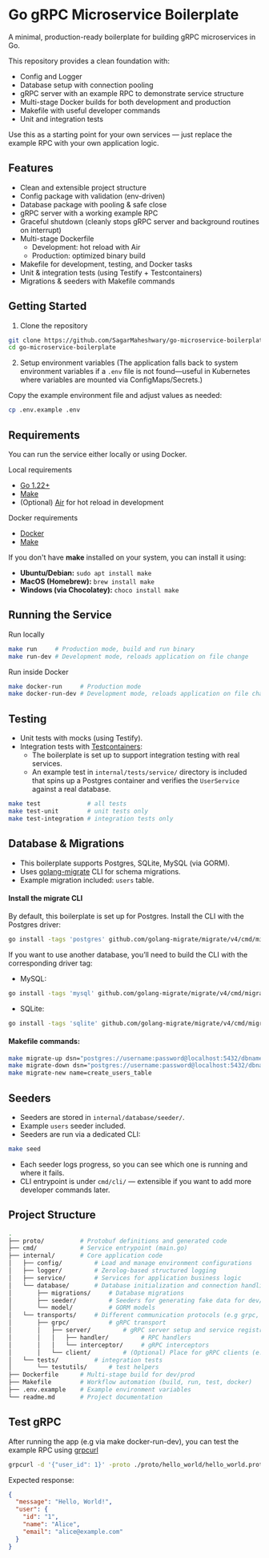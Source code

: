 # Go gRPC Microservice Boilerplate

A minimal, production-ready boilerplate for building gRPC microservices in Go.

This repository provides a clean foundation with:

- Config and Logger
- Database setup with connection pooling
- gRPC server with an example RPC to demonstrate service structure
- Multi-stage Docker builds for both development and production
- Makefile with useful developer commands
- Unit and integration tests

Use this as a starting point for your own services — just replace the example RPC with your own application logic.

## Features

- Clean and extensible project structure
- Config package with validation (env-driven)
- Database package with pooling & safe close
- gRPC server with a working example RPC
- Graceful shutdown (cleanly stops gRPC server and background routines on interrupt)
- Multi-stage Dockerfile
  - Development: hot reload with Air
  - Production: optimized binary build
- Makefile for development, testing, and Docker tasks
- Unit & integration tests (using Testify + Testcontainers)
- Migrations & seeders with Makefile commands

## Getting Started

1. Clone the repository

```bash
git clone https://github.com/SagarMaheshwary/go-microservice-boilerplate.git
cd go-microservice-boilerplate
```

2. Setup environment variables (The application falls back to system environment variables if a `.env` file is not found—useful in Kubernetes where variables are mounted via ConfigMaps/Secrets.)

Copy the example environment file and adjust values as needed:

```bash
cp .env.example .env
```

## Requirements

You can run the service either locally or using Docker.

Local requirements

- [Go 1.22+](https://go.dev/dl/)
- [Make](https://www.gnu.org/software/make/)
- (Optional) [Air](https://github.com/air-verse/air?tab=readme-ov-file#via-go-install-recommended) for hot reload in development

Docker requirements

- [Docker](https://docs.docker.com/get-docker/)
- [Make](https://www.gnu.org/software/make/)

If you don't have **make** installed on your system, you can install it using:

- **Ubuntu/Debian:** `sudo apt install make`
- **MacOS (Homebrew):** `brew install make`
- **Windows (via Chocolatey):** `choco install make`

## Running the Service

Run locally

```bash
make run     # Production mode, build and run binary
make run-dev # Development mode, reloads application on file change
```

Run inside Docker

```bash
make docker-run     # Production mode
make docker-run-dev # Development mode, reloads application on file change
```

## Testing

- Unit tests with mocks (using Testify).
- Integration tests with [Testcontainers](https://github.com/testcontainers/testcontainers-go):
  - The boilerplate is set up to support integration testing with real services.
  - An example test in `internal/tests/service/` directory is included that spins up a Postgres container and verifies the `UserService` against a real database.

```bash
make test             # all tests
make test-unit        # unit tests only
make test-integration # integration tests only
```

## Database & Migrations

- This boilerplate supports Postgres, SQLite, MySQL (via GORM).
- Uses [golang-migrate](https://github.com/golang-migrate/migrate) CLI for schema migrations.
- Example migration included: `users` table.

#### Install the migrate CLI

By default, this boilerplate is set up for Postgres.
Install the CLI with the Postgres driver:

```bash
go install -tags 'postgres' github.com/golang-migrate/migrate/v4/cmd/migrate@latest
```

If you want to use another database, you’ll need to build the CLI with the corresponding driver tag:

- MySQL:

```bash
go install -tags 'mysql' github.com/golang-migrate/migrate/v4/cmd/migrate@latest
```

- SQLite:

```bash
go install -tags 'sqlite' github.com/golang-migrate/migrate/v4/cmd/migrate@latest
```

#### Makefile commands:

```bash
make migrate-up dsn="postgres://username:password@localhost:5432/dbname?sslmode=disable"    # Apply migrations
make migrate-down dsn="postgres://username:password@localhost:5432/dbname?sslmode=disable"  # Rollback migrations
make migrate-new name=create_users_table                                                    # Create a new migration file
```

## Seeders

- Seeders are stored in `internal/database/seeder/`.
- Example `users` seeder included.
- Seeders are run via a dedicated CLI:

```bash
make seed
```

- Each seeder logs progress, so you can see which one is running and where it fails.
- CLI entrypoint is under `cmd/cli/` — extensible if you want to add more developer commands later.

## Project Structure

```bash
.
├── proto/          # Protobuf definitions and generated code
├── cmd/            # Service entrypoint (main.go)
├── internal/       # Core application code
│   ├── config/         # Load and manage environment configurations
│   ├── logger/         # Zerolog-based structured logging
│   ├── service/        # Services for application business logic
│   └── database/       # Database initialization and connection handling
│       ├── migrations/     # Database migrations
│       ├── seeder/         # Seeders for generating fake data for dev/test
│       └── model/          # GORM models
│   └── transports/     # Different communication protocols (e.g grpc, http, websocket). Each protocol can include both server/ and client/ implementations to keep responsibilities organized.
│       ├── grpc/           # gRPC transport
│       │   ├── server/         # gRPC server setup and service registration
│       │   │   ├── handler/         # RPC handlers
│       │   │   └── interceptor/     # gRPC interceptors
│       │   └── client/         # (Optional) Place for gRPC clients (e.g., microservice-to-microservice communication)
│   └── tests/          # integration tests
│       └── testutils/      # test helpers
├── Dockerfile      # Multi-stage build for dev/prod
├── Makefile        # Workflow automation (build, run, test, docker)
├── .env.example    # Example environment variables
└── readme.md       # Project documentation
```

## Test gRPC

After running the app (e.g via make docker-run-dev), you can test the example RPC using [grpcurl](https://github.com/fullstorydev/grpcurl)

```bash
grpcurl -d '{"user_id": 1}' -proto ./proto/hello_world/hello_world.proto -plaintext localhost:5000 hello_world.Greeter/SayHello
```

Expected response:

```json
{
  "message": "Hello, World!",
  "user": {
    "id": "1",
    "name": "Alice",
    "email": "alice@example.com"
  }
}
```
